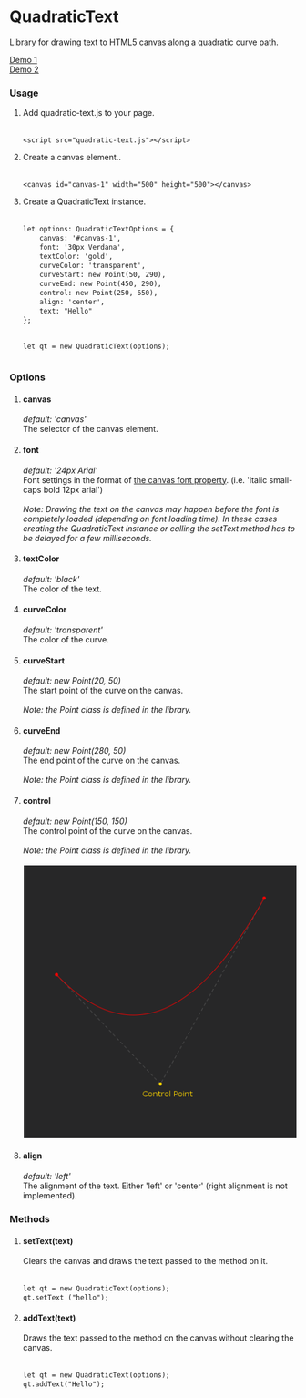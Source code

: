 # QuadraticText
Library for drawing text to HTML5 canvas along a quadratic curve path. 

<a href="http://codepen.io/lemurx/full/NbYVPZ/" target="_blank">Demo 1</a><br>
<a href="http://codepen.io/lemurx/full/JbLzYw/" target="_blank">Demo 2</a>
<h3>Usage</h3>
<ol>
<li>Add quadratic-text.js to your page.
<br><br>
<pre>
<code>&lt;script src="quadratic-text.js"&gt;&lt;/script&gt;</code>
</pre>
</li>
<li>Create a canvas element..<br>
<br>
<pre>
<code>&lt;canvas id="canvas-1" width="500" height="500"&gt;&lt;/canvas&gt;</code>
</pre>
</li>
<li>
Create a QuadraticText instance.<br><br>
<pre>
<code>let options: QuadraticTextOptions = {
    canvas: '#canvas-1',
    font: '30px Verdana',
    textColor: 'gold',
    curveColor: 'transparent',
    curveStart: new Point(50, 290),
    curveEnd: new Point(450, 290),
    control: new Point(250, 650),
    align: 'center',
    text: "Hello"
};

let qt = new QuadraticText(options);</code>
</pre>
</li>
</ol>
<h3>Options</h3>
<ol>
<li>
<h4>canvas</h4>
<em>default: 'canvas'</em>
<br>
The selector of the canvas element.
</li>
<li>
<h4>font</h4>
<em>default: '24px Arial'</em>
<br>
Font settings in the format of <a href="http://www.w3schools.com/tags/canvas_font.asp" target="_blank">the canvas font property</a>. (i.e. 'italic small-caps bold 12px arial')<br>
<br>
<em>
Note: Drawing the text on the canvas may happen before the font is completely loaded (depending on font loading time). In these cases creating the QuadraticText instance or calling the setText method has to be delayed for a few milliseconds.
</em>
</li>
<li>
<h4>textColor</h4>
<em>default: 'black'</em>
<br>
The color of the text.
</li>
<li>
<h4>curveColor</h4>
<em>default: 'transparent'</em>
<br>
The color of the curve.
</li>
<li>
<h4>curveStart</h4>
<em>default: new Point(20, 50)</em>
<br>
The start point of the curve on the canvas. <br><br>
<em>
Note: the Point class is defined in the library.
</em>
</li>
<li>
<h4>curveEnd</h4>
<em>default: new Point(280, 50)</em>
<br>
The end point of the curve on the canvas.  <br><br>
<em>
Note: the Point class is defined in the library.
</em>
</li>
<li>
<h4>control</h4>
<em>default: new Point(150, 150)</em>
<br>
The control point of the curve on the canvas.  <br><br>
<em>
Note: the Point class is defined in the library.
</em>
<br>
<br>
<img src="doc/quadratic.png">
</li>
<li>
<h4>align</h4>
<em>default: 'left'</em>
<br>
The alignment of the text. Either 'left' or 'center' (right alignment is not implemented).
</li>
</ol>
<h3>Methods</h3>
<ol>
<li>
<h4>setText(text)</h4>
Clears the canvas and draws the text passed to the method on it.
<br><br>
<pre>
<code>let qt = new QuadraticText(options);
qt.setText ("hello");</code></pre>
</li>
<li>
<h4>addText(text)</h4>
Draws the text passed to the method on the canvas without clearing the canvas.
<br><br>
<pre>
<code>let qt = new QuadraticText(options);
qt.addText("Hello");</code></pre>
</li>
</ol>

